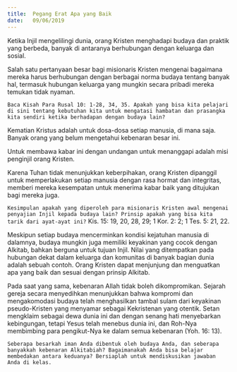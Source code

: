 ```yaml
---
title:  Pegang Erat Apa yang Baik
date:   09/06/2019
---
```


Ketika Injil mengelilingi dunia, orang Kristen menghadapi budaya dan praktik yang berbeda, banyak di antaranya berhubungan dengan keluarga dan sosial.

Salah satu pertanyaan besar bagi misionaris Kristen mengenai bagaimana mereka harus berhubungan dengan berbagai norma budaya tentang banyak hal, termasuk hubungan keluarga yang mungkin secara pribadi mereka temukan tidak nyaman.

`Baca Kisah Para Rusal 10: 1-28, 34, 35. Apakah yang bisa kita pelajari di sini tentang kebutuhan kita untuk mengatasi hambatan dan prasangka kita sendiri ketika berhadapan dengan budaya lain?`

Kematian Kristus adalah untuk dosa-dosa setiap manusia, di mana saja. Banyak orang yang belum mengetahui kebenaran besar ini.

Untuk membawa kabar ini dengan undangan untuk menanggapi adalah misi penginjil orang Kristen.

Karena Tuhan tidak menunjukkan keberpihakan, orang Kristen dipanggil untuk memperlakukan setiap manusia dengan rasa hormat dan integritas, memberi mereka kesempatan untuk menerima kabar baik yang ditujukan bagi mereka juga.

`Kesimpulan apakah yang diperoleh para misionaris Kristen awal mengenai penyajian Injil kepada budaya lain? Prinsip apakah yang bisa kita tarik dari ayat-ayat ini?` Kis. 15: 19, 20, 28, 29; 1 Kor. 2: 2; 1 Tes. 5: 21, 22.

Meskipun setiap budaya mencerminkan kondisi kejatuhan manusia di dalamnya, budaya mungkin juga memiliki keyakinan yang cocok dengan Alkitab, bahkan berguna untuk tujuan Injil. Nilai yang ditempatkan pada hubungan dekat dalam keluarga dan komunitas di banyak bagian dunia adalah sebuah contoh. Orang Kristen dapat menjunjung dan menguatkan apa yang baik dan sesuai dengan prinsip Alkitab.

Pada saat yang sama, kebenaran Allah tidak boleh dikompromikan. Sejarah gereja secara menyedihkan menunjukkan bahwa kompromi dan mengakomodasi budaya telah menghasilkan tambal sulam dari keyakinan pseudo-Kristen yang menyamar sebagai Kekristenan yang otentik. Setan mengklaim sebagai dewa dunia ini dan dengan senang hati menyebarkan kebingungan, tetapi Yesus telah menebus dunia ini, dan Roh-Nya membimbing para pengikut-Nya ke dalam semua kebenaran (Yoh. 16: 13).

`Seberapa besarkah iman Anda dibentuk oleh budaya Anda, dan seberapa banyakkah kebenaran Alkitabiah? Bagaimanakah Anda bisa belajar membedakan antara keduanya? Bersiaplah untuk mendiskusikan jawaban Anda di kelas.`